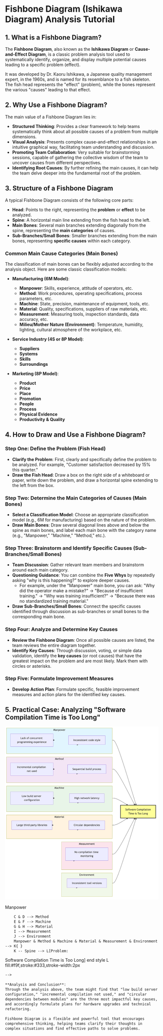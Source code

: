 # Fishbone Diagram (Ishikawa Diagram) Analysis Tutorial

## 1. What is a Fishbone Diagram?

The **Fishbone Diagram**, also known as the **Ishikawa Diagram** or **Cause-and-Effect Diagram**, is a classic problem analysis tool used to systematically identify, organize, and display multiple potential causes leading to a specific problem (effect).

It was developed by Dr. Kaoru Ishikawa, a Japanese quality management expert, in the 1960s, and is named for its resemblance to a fish skeleton. The fish head represents the "effect" (problem), while the bones represent the various "causes" leading to that effect.

## 2. Why Use a Fishbone Diagram?

The main value of a Fishbone Diagram lies in:

-   **Structured Thinking**: Provides a clear framework to help teams systematically think about all possible causes of a problem from multiple dimensions.
-   **Visual Analysis**: Presents complex cause-and-effect relationships in an intuitive graphical way, facilitating team understanding and discussion.
-   **Promoting Team Collaboration**: Very suitable for brainstorming sessions, capable of gathering the collective wisdom of the team to uncover causes from different perspectives.
-   **Identifying Root Causes**: By further refining the main causes, it can help the team delve deeper into the fundamental root of the problem.

## 3. Structure of a Fishbone Diagram

A typical Fishbone Diagram consists of the following core parts:

-   **Head**: Points to the right, representing the **problem** or **effect** to be analyzed.
-   **Spine**: A horizontal main line extending from the fish head to the left.
-   **Main Bones**: Several main branches extending diagonally from the spine, representing the **main categories** of causes.
-   **Sub-Branches/Small Bones**: Smaller branches extending from the main bones, representing **specific causes** within each category.

### Common Main Cause Categories (Main Bones)

The classification of main bones can be flexibly adjusted according to the analysis object. Here are some classic classification models:

-   **Manufacturing (6M Model)**:
    -   **Manpower**: Skills, experience, attitude of operators, etc.
    -   **Method**: Work procedures, operating specifications, process parameters, etc.
    -   **Machine**: State, precision, maintenance of equipment, tools, etc.
    -   **Material**: Quality, specifications, suppliers of raw materials, etc.
    -   **Measurement**: Measuring tools, inspection standards, data accuracy, etc.
    -   **Milieu/Mother Nature (Environment)**: Temperature, humidity, lighting, cultural atmosphere of the workplace, etc.

-   **Service Industry (4S or 8P Model)**:
    -   **Suppliers**
    -   **Systems**
    -   **Skills**
    -   **Surroundings**

-   **Marketing (8P Model)**:
    -   **Product**
    -   **Price**
    -   **Place**
    -   **Promotion**
    -   **People**
    -   **Process**
    -   **Physical Evidence**
    -   **Productivity & Quality**

## 4. How to Draw and Use a Fishbone Diagram?

### Step One: Define the Problem (Fish Head)

-   **Clarify the Problem**: First, clearly and specifically define the problem to be analyzed. For example, "Customer satisfaction decreased by 15% this quarter."
-   **Draw the Fish Head**: Draw a box on the right side of a whiteboard or paper, write down the problem, and draw a horizontal spine extending to the left from the box.

### Step Two: Determine the Main Categories of Causes (Main Bones)

-   **Select a Classification Model**: Choose an appropriate classification model (e.g., 6M for manufacturing) based on the nature of the problem.
-   **Draw Main Bones**: Draw several diagonal lines above and below the spine as main bones, and label each main bone with the category name (e.g., "Manpower," "Machine," "Method," etc.).

### Step Three: Brainstorm and Identify Specific Causes (Sub-Branches/Small Bones)

-   **Team Discussion**: Gather relevant team members and brainstorm around each main category.
-   **Questioning Guidance**: You can combine the **Five Whys** by repeatedly asking "why is this happening?" to explore deeper causes.
    -   For example, under the "Manpower" main bone, you can ask: "Why did the operator make a mistake?" -> "Because of insufficient training." -> "Why was training insufficient?" -> "Because there was no standardized training material."
-   **Draw Sub-Branches/Small Bones**: Connect the specific causes identified through discussion as sub-branches or small bones to the corresponding main bone.

### Step Four: Analyze and Determine Key Causes

-   **Review the Fishbone Diagram**: Once all possible causes are listed, the team reviews the entire diagram together.
-   **Identify Key Causes**: Through discussion, voting, or simple data validation, identify the **key causes** (or root causes) that have the greatest impact on the problem and are most likely. Mark them with circles or asterisks.

### Step Five: Formulate Improvement Measures

-   **Develop Action Plan**: Formulate specific, feasible improvement measures and action plans for the identified key causes.

## 5. Practical Case: Analyzing "Software Compilation Time is Too Long"

![Software Compilation Time is Too Long Fishbone Diagram](./Fishbone-Diagram-Tutorial-en-mermaid.png)

<!--
```mermaid
graph TD
    subgraph Software Compilation Time is Too Long
        direction LR
        subgraph Manpower
            A[Lack of concurrent programming experience]
            B[Inconsistent code style]
        end
        subgraph Method
            C[Incremental compilation not used]
            D[Sequential build process]
        end
        subgraph Machine
            E[Low build server configuration]
            F[High network latency, slow dependency fetching]
        end
        subgraph Material (refers to code and dependencies here)
            G[Introduced large third-party libraries]
            H[Circular dependencies between modules]
        end
        subgraph Measurement
            I[No compilation time monitoring]
        end
        subgraph Environment
            J[Inconsistent development tool versions]
        end
        A & B --> Manpower
        C & D --> Method
        E & F --> Machine
        G & H --> Material
        I --> Measurement
        J --> Environment
        Manpower & Method & Machine & Material & Measurement & Environment --> K{ }
        K -- Spine --> L[Problem:
Software Compilation Time is Too Long]
    end
    style L fill:#f9f,stroke:#333,stroke-width:2px
```
-->

**Analysis and Conclusion**:
Through the analysis above, the team might find that "low build server configuration," "incremental compilation not used," and "circular dependencies between modules" are the three most impactful key causes, and accordingly formulate plans for hardware upgrades and technical refactoring.

Fishbone Diagram is a flexible and powerful tool that encourages comprehensive thinking, helping teams clarify their thoughts in complex situations and find effective paths to solve problems.
